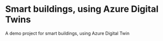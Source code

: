 # Smart buildings, using Azure Digital Twins

A demo project for smart buildings, using Azure Digital Twin
